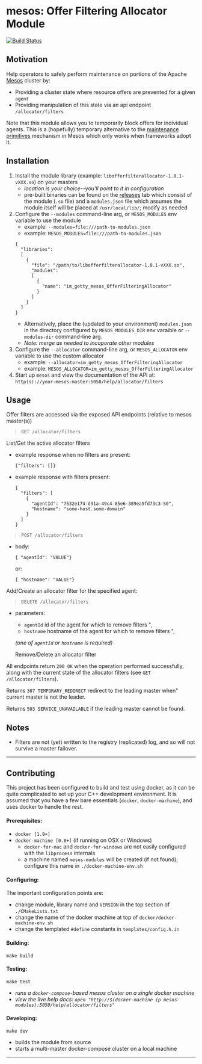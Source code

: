 mesos: Offer Filtering Allocator Module
===

[![Build Status](https://travis-ci.org/gettyimages/mesos_offer_filtering_allocator_module.svg?branch=master)](https://travis-ci.org/gettyimages/mesos_offer_filtering_allocator_module)

Motivation
---

Help operators to safely perform maintenance on portions of the Apache [Mesos](http://mesos.apache.org/documentation/latest/) cluster by:
- Providing a cluster state where resource offers are prevented for a given `agent`
- Providing manipulation of this state via an api endpoint `/allocator/filters`

Note that this module allows you to temporarily block offers for individual agents.
This is a (hopefully) temporary alternative to the [maintenance primitives](http://mesos.apache.org/documentation/latest/maintenance/)
mechanism in Mesos which only works when frameworks adopt it.

Installation
---

1. Install the module library (example: `libofferfilterallocator-1.0.1-vXXX.so`) on your masters
   - _location is your choice--you'll point to it in configuration_
   - pre-built binaries can be found on the [releases](../../releases) tab which consist of the module (`.so` file)
      and a `modules.json` file which assumes the module itself will be placed at `/usr/local/lib/`; modify
      as needed
2. Configure the `--modules` command-line arg, or `MESOS_MODULES` env variable to use the module
   - example: `--modules=file:///path-to-modules.json`
   - example: `MESOS_MODULES=file:///path-to-modules.json`
    ```
    {
      "libraries":
      [
        {
          "file": "/path/to/libofferfilterallocator-1.0.1-vXXX.so",
          "modules":
          [
            {
              "name": "im_getty_mesos_OfferFilteringAllocator"
            }
          ]
        }
      ]
    }
    ```
   - Alternatively, place the (updated to your environment) `modules.json` in the directory configured by `MESOS_MODULES_DIR` env varaible
     or `--modules-dir` command-line arg.
   - _Note: merge as needed to incoporate other modules_
3. Configure the `--allocator` command-line arg, or `MESOS_ALLOCATOR` env variable to use the custom allocator
   - example: `--allocator=im_getty_mesos_OfferFilteringAllocator`
   - example: `MESOS_ALLOCATOR=im_getty_mesos_OfferFilteringAllocator`
4. Start up `mesos` and view the documentation of the API at: `http(s)://your-mesos-master:5050/help/allocator/filters`

Usage
---

  Offer filters are accessed via the exposed API endpoints (relative to mesos master(s))

  > `GET /allocator/filters`

  List/Get the active allocator filters

  - example response when no filters are present:
    ```
    {"filters": []}
    ```

  - example response with filters present:
    ```
    {
      "filters": [
        {
          "agentId": "7532e174-d91a-49c4-85e6-389ea9fd73c3-S0",
          "hostname": "some-host.some-domain"
        }
      ]
    }
    ```

  > `POST /allocator/filters`
  - body:
    ```
    { "agentId": "VALUE"}
    ```
      or:
    ```
    { "hostname": "VALUE"}
    ```

  Add/Create an allocator filter for the specified agent:

  > `DELETE /allocator/filters`
  - parameters:
     - `agentId` id of the agent for which to remove filters ",
     - `hostname` hostname of the agent for which to remove filters ",

    _(one of `agentId` or `hostname` is required)_

    Remove/Delete an allocator filter

  All endpoints return `200 OK` when the operation performed successfully,
  along with the current state of the allocator filters (see `GET /allocator/filters`).

  Returns `307 TEMPORARY_REDIRECT` redirect to the leading master when"
  current master is not the leader.

  Returns `503 SERVICE_UNAVAILABLE` if the leading master cannot be found.

Notes
---

 - Filters are not (yet) written to the registry (replicated) log, and so will not survive a master failover.


---


Contributing
---

This project has been configured to build and test using docker, as it can be quite complicated to set up your C++ development environment.
It is assumed that you have a few bare essentials (`docker`, `docker-machine`), and uses docker to handle the rest.


#### Prerequisites:

  - `docker [1.9+]`
  - `docker-machine [0.8+]` (if running on OSX or Windows)
      - `docker-for-mac` and `docker-for-windows` are not easily configured with the `libprocess` internals
      - a machine named `mesos-modules` will be created (if not found); configure this name in `./docker-machine-env.sh`


#### Configuring:

The important configuration points are:
  - change module, library name and `VERSION` in the top section of `./CMakeLists.txt`
  - change the name of the docker machine at top of `docker/docker-machine-env.sh`
  - change the templated `#define` constants in `templates/config.h.in`

#### Building:
```
make build
```

#### Testing:
```
make test
```
  - _runs a `docker-compose`-based mesos cluster on a single docker machine_
  - _view the live help docs: `open "http://$(docker-machine ip mesos-modules):5050/help/allocator/filters"`_

#### Developing:
```
make dev
```
  - builds the module from source
  - starts a multi-master docker-compose cluster on a local machine

----
